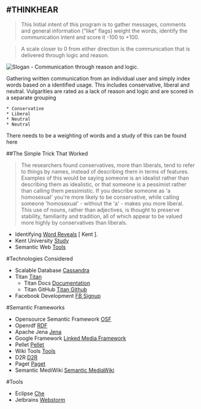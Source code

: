 #THINKHEAR
----
> This Initial intent of this program is to gather messages,
comments and general information ("like" flags) weight the words, identify the
communication intent and score it -100 to +100.

> A scale closer to 0 from either direction is the
communication that is delivered through logic and reason.

![Slogan - Communication through reason and logic](http://thinkhear.com/images/slogan-sm.png).

Gathering written communication from an individual user and simply index words
 based on a identified usage.  This includes conservative, liberal and neutral.
 Vulgarities are rated as a lack of reason and logic and are scored in a
 separate grouping

    * Conservative
    * Liberal
    * Neutral
    * Neutral

There needs to be a weighting of words and a study of this can be found here

##The Simple Trick That Worked
 >The researchers found conservatives, more than liberals, tend to refer to things by names, instead of describing them in terms of features.
 Examples of this would be saying someone is an idealist rather than describing them as idealistic, or that someone is a pessimist rather than calling them pessimistic.
 If you describe someone as 'a homosexual' you're more likely to be conservative, while calling someone 'homosexual' - without the 'a' - makes you more liberal.
 This use of nouns, rather than adjectives, is thought to preserve stability, familiarity and tradition, all of which appear to be valued more highly by conservatives than liberals.
   * Identifying [Word Reveals][1] [ Kent ].
   * Kent University [Study][2]
   * Semantic Web [Tools][10]


#Technologies Considered
   * Scalable Database [Cassandra][3]
   * Titan [Titan][4]
      * Titan Docs [Documentation][26]
      * Titan GitHub [Titan Github][27]
   * Facebook Development [FB Signup][25]

#Semantic Frameworks
   * Opensource Semantic Framework [OSF][5]
   * Openrdf [RDF][6]
   * Apache Jena [Jena][7]
   * Google Framework [Linked Media Framework][8]
   * Pellet [Pellet][9]
   * Wiki Tools [Tools][10]
   * D2R [D2R][11]
   * Paget [Paget][12]
   * Semantic MediWiki [Semantic MediaWiki][13]

#Tools
   * Eclipse [Che][40]
   * Jetbrains [Webstorm][41]

[1]:  http://www.dailymail.co.uk/sciencetech/article-3463607/The-simple-trick-reveal-conservative-liberal-Study-discovers-words-away-political-beliefs.html#ixzz48REg6CBp       "Word Reveals"
[2]:  https://www.kent.ac.uk/news/society/8853/conservatives-prefer-using-nouns-psychologists-find "Study"
[3]:  http://cassandra.apache.org/ "Cassandra"
[4]:  http://titandb.io "Titan"
[5]:  http://opensemanticframework.org/ "OSF"
[6]:  http://www.openrdf.org/ "RDF"
[7]:  http://jena.apache.org/ "Jena"
[8]:  https://code.google.com/p/lmf/ "Linked Media Framework"
[9]:  http://clarkparsia.com/pellet/ "Pellet"
[10]: http://semanticweb.org/wiki/Tools "Tools"
[11]: http://d2rq.org/d2r-server "D2R"
[12]: http://code.google.com/p/paget/ "Paget"
[13]: http://semantic-mediawiki.org/wiki/Semantic_MediaWiki "Semantic MediaWiki"


[25]: https://developers.facebook.com/ "FB Signup"
[26]: http://s3.thinkaurelius.com/docs/titan/0.5.0/ "Documentation"
[27]: https://github.com/thinkaurelius/titan "Titan Github"

[40]: http://www.eclipse.org/che/download/ "Che"
[41]: http://www.jetbrains.com "WebStorm"
